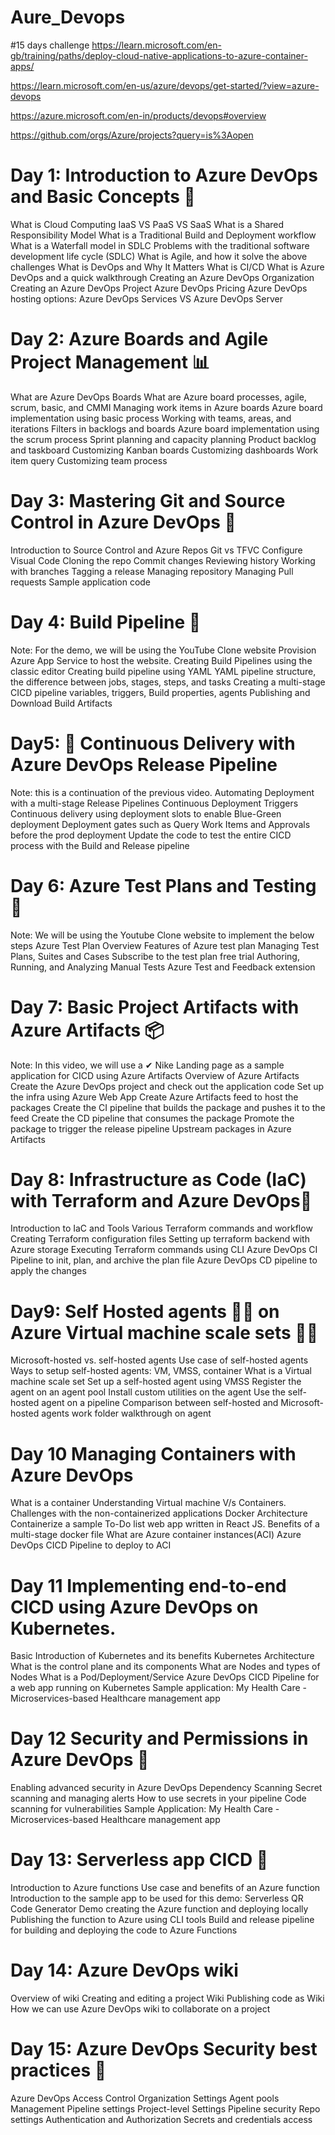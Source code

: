# Aure_Devops
#15 days challenge 
https://learn.microsoft.com/en-gb/training/paths/deploy-cloud-native-applications-to-azure-container-apps/

https://learn.microsoft.com/en-us/azure/devops/get-started/?view=azure-devops

https://azure.microsoft.com/en-in/products/devops#overview

https://github.com/orgs/Azure/projects?query=is%3Aopen


# Day 1: Introduction to Azure DevOps and Basic Concepts 🌟
What is Cloud Computing
IaaS VS PaaS VS SaaS
What is a Shared Responsibility Model
What is a Traditional Build and Deployment workflow
What is a Waterfall model in SDLC
Problems with the traditional software development life cycle (SDLC)
What is Agile, and how it solve the above challenges
What is DevOps and Why It Matters
What is CI/CD
What is Azure DevOps and a quick walkthrough
Creating an Azure DevOps Organization
Creating an Azure DevOps Project
Azure DevOps Pricing
Azure DevOps hosting options: Azure DevOps Services VS Azure DevOps Server

# Day 2: Azure Boards and Agile Project Management 📊
What are Azure DevOps Boards
What are Azure board processes, agile, scrum, basic, and CMMI
Managing work items in Azure boards
Azure board implementation using basic process
Working with teams, areas, and iterations
Filters in backlogs and boards
Azure board implementation using the scrum process
Sprint planning and capacity planning
Product backlog and taskboard
Customizing Kanban boards
Customizing dashboards
Work item query
Customizing team process

# Day 3: Mastering Git and Source Control in Azure DevOps 🌿
Introduction to Source Control and Azure Repos
Git vs TFVC
Configure Visual Code
Cloning the repo
Commit changes
Reviewing history
Working with branches
Tagging a release
Managing repository
Managing Pull requests
Sample application code

# Day 4: Build Pipeline 🚀
Note: For the demo, we will be using the YouTube Clone website
Provision Azure App Service to host the website.
Creating Build Pipelines using the classic editor
Creating build pipeline using YAML
YAML pipeline structure, the difference between jobs, stages, steps, and tasks
Creating a multi-stage CICD pipeline
variables, triggers, Build properties, agents
Publishing and Download Build Artifacts

# Day5: 🚀 Continuous Delivery with Azure DevOps Release Pipeline
Note: this is a continuation of the previous video.
Automating Deployment with a multi-stage Release Pipelines
Continuous Deployment Triggers
Continuous delivery using deployment slots to enable Blue-Green deployment
Deployment gates such as Query Work Items and Approvals before the prod deployment
Update the code to test the entire CICD process with the Build and Release pipeline

# Day 6: Azure Test Plans and Testing 🧪
Note: We will be using the Youtube Clone website to implement the below steps
Azure Test Plan Overview
Features of Azure test plan
Managing Test Plans, Suites and Cases
Subscribe to the test plan free trial
Authoring, Running, and Analyzing Manual Tests
Azure Test and Feedback extension

# Day 7: Basic Project Artifacts with Azure Artifacts 📦
Note: In this video, we will use a ✔ Nike Landing page as a sample application for CICD using Azure Artifacts
Overview of Azure Artifacts
Create the Azure DevOps project and check out the application code
Set up the infra using Azure Web App
Create Azure Artifacts feed to host the packages
Create the CI pipeline that builds the package and pushes it to the feed
Create the CD pipeline that consumes the package
Promote the package to trigger the release pipeline
Upstream packages in Azure Artifacts

# Day 8: Infrastructure as Code (IaC) with Terraform and Azure DevOps🚀
Introduction to IaC and Tools
Various Terraform commands and workflow
Creating Terraform configuration files
Setting up terraform backend with Azure storage
Executing Terraform commands using CLI
Azure DevOps CI Pipeline to init, plan, and archive the plan file
Azure DevOps CD pipeline to apply the changes

# Day9: Self Hosted agents 👨‍🔧 on Azure Virtual machine scale sets 🧑‍💻
Microsoft-hosted vs. self-hosted agents
Use case of self-hosted agents
Ways to setup self-hosted agents: VM, VMSS, container
What is a Virtual machine scale set
Set up a self-hosted agent using VMSS
Register the agent on an agent pool
Install custom utilities on the agent
Use the self-hosted agent on a pipeline
Comparison between self-hosted and Microsoft-hosted agents
work folder walkthrough on agent

# Day 10 Managing Containers with Azure DevOps
What is a container
Understanding Virtual machine V/s Containers.
Challenges with the non-containerized applications
Docker Architecture
Containerize a sample To-Do list web app written in React JS.
Benefits of a multi-stage docker file
What are Azure container instances(ACI)
Azure DevOps CICD Pipeline to deploy to ACI

# Day 11 Implementing end-to-end CICD using Azure DevOps on Kubernetes.
Basic Introduction of Kubernetes and its benefits
Kubernetes Architecture
What is the control plane and its components
What are Nodes and types of Nodes
What is a Pod/Deployment/Service
Azure DevOps CICD Pipeline for a web app running on Kubernetes
Sample application: My Health Care - Microservices-based Healthcare management app

# Day 12 Security and Permissions in Azure DevOps 🔐
Enabling advanced security in Azure DevOps
Dependency Scanning
Secret scanning and managing alerts
How to use secrets in your pipeline
Code scanning for vulnerabilities
Sample Application: My Health Care - Microservices-based Healthcare management app

# Day 13: Serverless app CICD 🐳
Introduction to Azure functions
Use case and benefits of an Azure function
Introduction to the sample app to be used for this demo: Serverless QR Code Generator
Demo creating the Azure function and deploying locally
Publishing the function to Azure using CLI tools
Build and release pipeline for building and deploying the code to Azure Functions

# Day 14: Azure DevOps wiki
Overview of wiki
Creating and editing a project Wiki
Publishing code as Wiki
How we can use Azure DevOps wiki to collaborate on a project

# Day 15: Azure DevOps Security best practices 🚢
Azure DevOps Access Control
Organization Settings
Agent pools Management
Pipeline settings
Project-level Settings
Pipeline security
Repo settings
Authentication and Authorization
Secrets and credentials access
